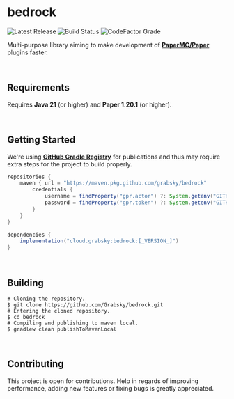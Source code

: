 # bedrock

![Latest Release](https://img.shields.io/badge/dynamic/json?url=https%3A%2F%2Fapi.github.com%2Frepos%2FGrabsky%2Fbedrock%2Freleases%2Flatest&query=tag_name&logo=gradle&style=for-the-badge&label=%20&labelColor=%2324292F&color=%23454F5A)
![Build Status](https://img.shields.io/github/actions/workflow/status/Grabsky/bedrock/gradle.yml?style=for-the-badge&logo=github&logoColor=white&label=%20)
![CodeFactor Grade](https://img.shields.io/codefactor/grade/github/Grabsky/bedrock/main?style=for-the-badge&logo=codefactor&logoColor=white&label=%20)

Multi-purpose library aiming to make development of **[PaperMC/Paper](https://github.com/PaperMC/Paper)** plugins faster.

<br />

## Requirements
Requires **Java 21** (or higher) and **Paper 1.20.1** (or higher).

<br />

## Getting Started
We're using **[GitHub Gradle Registry](https://docs.github.com/en/packages/working-with-a-github-packages-registry/working-with-the-gradle-registry)** for publications and thus may require extra steps for the project to build properly.
```groovy
repositories {
    maven { url = "https://maven.pkg.github.com/grabsky/bedrock"
        credentials {
            username = findProperty("gpr.actor") ?: System.getenv("GITHUB_ACTOR")
            password = findProperty("gpr.token") ?: System.getenv("GITHUB_TOKEN")
        }
    }
}

dependencies {
    implementation("cloud.grabsky:bedrock:[_VERSION_]")
}
```

<br />

## Building
```shell
# Cloning the repository.
$ git clone https://github.com/Grabsky/bedrock.git
# Entering the cloned repository.
$ cd bedrock
# Compiling and publishing to maven local.
$ gradlew clean publishToMavenLocal
```

<br />

## Contributing
This project is open for contributions. Help in regards of improving performance, adding new features or fixing bugs is greatly appreciated.
